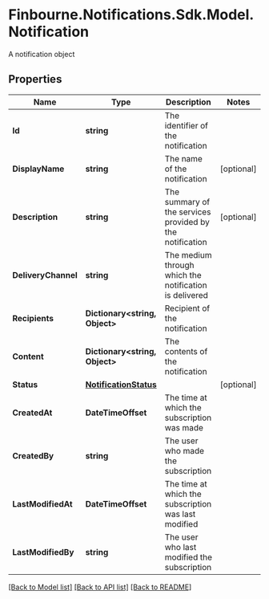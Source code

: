 # Finbourne.Notifications.Sdk.Model.Notification
A notification object

## Properties

Name | Type | Description | Notes
------------ | ------------- | ------------- | -------------
**Id** | **string** | The identifier of the notification | 
**DisplayName** | **string** | The name of the notification | [optional] 
**Description** | **string** | The summary of the services provided by the notification | [optional] 
**DeliveryChannel** | **string** | The medium through which the notification is delivered | 
**Recipients** | **Dictionary&lt;string, Object&gt;** | Recipient of the notification | 
**Content** | **Dictionary&lt;string, Object&gt;** | The contents of the notification | 
**Status** | [**NotificationStatus**](NotificationStatus.md) |  | [optional] 
**CreatedAt** | **DateTimeOffset** | The time at which the subscription was made | 
**CreatedBy** | **string** | The user who made the subscription | 
**LastModifiedAt** | **DateTimeOffset** | The time at which the subscription was last modified | 
**LastModifiedBy** | **string** | The user who last modified the subscription | 

[[Back to Model list]](../README.md#documentation-for-models) [[Back to API list]](../README.md#documentation-for-api-endpoints) [[Back to README]](../README.md)

